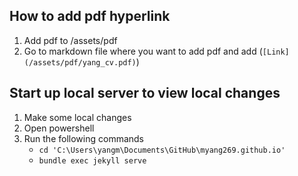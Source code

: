 ## How to add pdf hyperlink
1. Add pdf to /assets/pdf
2. Go to markdown file where you want to add pdf and add (```[Link](/assets/pdf/yang_cv.pdf)```)

## Start up local server to view local changes
1. Make some local changes
2. Open powershell
3. Run the following commands
	- `cd 'C:\Users\yangm\Documents\GitHub\myang269.github.io'`
	- `bundle exec jekyll serve`
